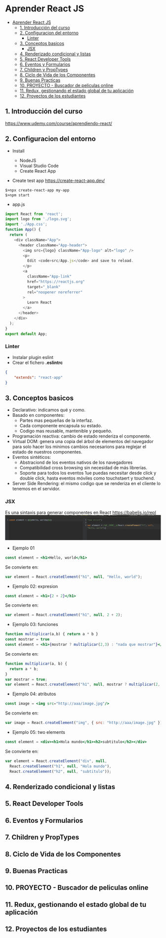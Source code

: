# Aprender React JS
<!-- TOC START min:1 max:3 link:true asterisk:false update:true -->
- [Aprender React JS](#aprender-react-js)
	- [1. Introducción del curso](#1-introducción-del-curso)
	- [2. Configuracion del entorno](#2-configuracion-del-entorno)
		- [Linter](#linter)
	- [3. Conceptos basicos](#3-conceptos-basicos)
		- [JSX](#jsx)
	- [4. Renderizado condicional y listas](#4-renderizado-condicional-y-listas)
	- [5. React Developer Tools](#5-react-developer-tools)
	- [6. Eventos y Formularios](#6-eventos-y-formularios)
	- [7. Children y PropTypes](#7-children-y-proptypes)
	- [8. Ciclo de Vida de los Componentes](#8-ciclo-de-vida-de-los-componentes)
	- [9. Buenas Practicas](#9-buenas-practicas)
	- [10. PROYECTO - Buscador de peliculas online](#10-proyecto---buscador-de-peliculas-online)
	- [11. Redux, gestionando el estado global de tu aplicación](#11-redux-gestionando-el-estado-global-de-tu-aplicación)
	- [12. Proyectos de los estudiantes](#12-proyectos-de-los-estudiantes)
<!-- TOC END -->

## 1. Introducción del curso
https://www.udemy.com/course/aprendiendo-react/

## 2. Configuracion del entorno
* Install
  * NodeJS
  * Visual Studio Code
  * Create React App

* Create test app
https://create-react-app.dev/
```shell
$>npx create-react-app my-app  
$>npm start
```
* app.js
```js
import React from 'react';
import logo from './logo.svg';
import './App.css';
function App() {
  return (
    <div className="App">
      <header className="App-header">
        <img src={logo} className="App-logo" alt="logo" />
        <p>
          Edit <code>src/App.js</code> and save to reload.
        </p>
        <a
          className="App-link"
          href="https://reactjs.org"
          target="_blank"
          rel="noopener noreferrer"
        >
          Learn React
        </a>
      </header>
    </div>
  );
}
export default App;
```
### Linter
* Instalar plugin eslint
* Crear el fichero **.eslintrc**
```json
{
    "extends": "react-app"
}
```

## 3. Conceptos basicos
* Declarativo: indicamos qué y como.
* Basado en componentes:
  * Partes mas pequeñas de la interfaz.
  * Cada componente encapsula su estado.
  * Codigo mas reusable, mantenible y pequeño.
* Programación reactiva: cambio de estado renderiza el componente.
* Virtual DOM: genera una copia del árbol de elementos del navegador para solo hacer los mínimos cambios necesarions para reglejar el estado de nuestros componentes.
* Eventos sintéticos:
  * Abstraciond de los eventos nativos de los navegadores
  * Compatibilidad cross browsing sin necesidad de más librerías.
  * Soporte para todos los eventos 1ue puedas necesitar desde click y double click, hasta eventos móviles como touchstaert y touchend.
* Server Side Rendering: el mismo codigo que se renderiza en el cliente lo tenemos en el servidor.
### JSX
Es una sintaxis para generar componentes en React
https://babeljs.io/repl
![compiler](docs/babel.png)  

* Ejemplo 01
```jsx
const element = <h1>Hello, world</h1>
```
Se convierte en:
```js
var element = React.createElement("h1", null, "Hello, world");
```

* Ejemplo 02: expresion
```jsx
const element = <h1>{2 + 2}</h1>
```
Se convierte en:
```js
var element = React.createElement("h1", null, 2 + 2);
```

* Ejemplo 03: funciones
```jsx
function multiplicar(a,b) { return a * b }
const mostrar = true
const element = <h1>{mostrar ? multiplicar(2,3) : "nada que mostrar"}</h1>
```
Se convierte en:
```js
function multiplicar(a, b) {
  return a * b;
}
var mostrar = true;
var element = React.createElement("h1", null, mostrar ? multiplicar(2, 3) : "nada que mostrar");
```
* Ejemplo 04: atributos
```jsx
const image = <img src="http://aaa/image.jpg"/>
```
Se convierte en:
```js
var image = React.createElement("img", { src: "http://aaa/image.jpg" });
```
* Ejemplo 05: two elements
```jsx
const element = <div><h1>Hola mundo</h1><h2>subtitulo</h2></div>
```
Se convierte en:
```js
var element = React.createElement("div", null,
  React.createElement("h1", null, "Hola mundo"),
  React.createElement("h2", null, "subtitulo"));
```



## 4. Renderizado condicional y listas

## 5. React Developer Tools

## 6. Eventos y Formularios

## 7. Children y PropTypes

## 8. Ciclo de Vida de los Componentes

## 9. Buenas Practicas

## 10. PROYECTO - Buscador de peliculas online

## 11. Redux, gestionando el estado global de tu aplicación

## 12. Proyectos de los estudiantes
